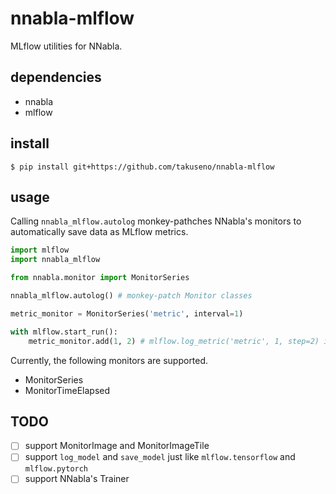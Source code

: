 # nnabla-mlflow

MLflow utilities for NNabla.

## dependencies
- nnabla
- mlflow

## install
```
$ pip install git+https://github.com/takuseno/nnabla-mlflow
```

## usage
Calling `nnabla_mlflow.autolog` monkey-pathches NNabla's monitors to automatically save data as MLflow metrics.

```py
import mlflow
import nnabla_mlflow

from nnabla.monitor import MonitorSeries

nnabla_mlflow.autolog() # monkey-patch Monitor classes

metric_monitor = MonitorSeries('metric', interval=1)

with mlflow.start_run():
    metric_monitor.add(1, 2) # mlflow.log_metric('metric', 1, step=2) is internally called
```

Currently, the following monitors are supported.

- MonitorSeries
- MonitorTimeElapsed

## TODO
- [ ] support MonitorImage and MonitorImageTile
- [ ] support `log_model` and `save_model` just like `mlflow.tensorflow` and `mlflow.pytorch`
- [ ] support NNabla's Trainer
